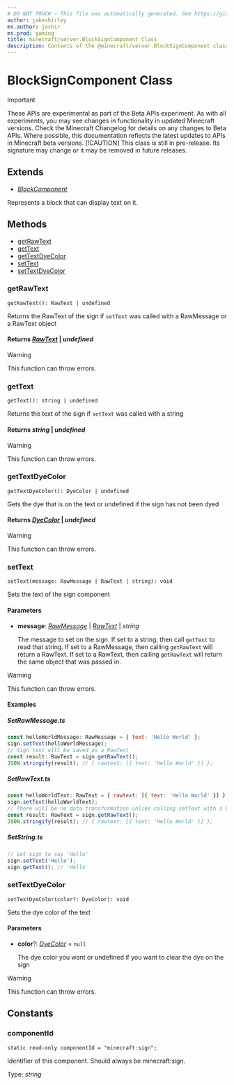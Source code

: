 ```yaml
---
# DO NOT TOUCH — This file was automatically generated. See https://github.com/mojang/minecraftapidocsgenerator to modify descriptions, examples, etc.
author: jakeshirley
ms.author: jashir
ms.prod: gaming
title: minecraft/server.BlockSignComponent Class
description: Contents of the @minecraft/server.BlockSignComponent class.
---
```

# BlockSignComponent Class
>[!IMPORTANT]
>These APIs are experimental as part of the Beta APIs experiment. As with all experiments, you may see changes in functionality in updated Minecraft versions. Check the Minecraft Changelog for details on any changes to Beta APIs. Where possible, this documentation reflects the latest updates to APIs in Minecraft beta versions.
> [!CAUTION]
> This class is still in pre-release.  Its signature may change or it may be removed in future releases.

## Extends
- [*BlockComponent*](BlockComponent.md)

Represents a block that can display text on it.

## Methods
- [getRawText](#getrawtext)
- [getText](#gettext)
- [getTextDyeColor](#gettextdyecolor)
- [setText](#settext)
- [setTextDyeColor](#settextdyecolor)

### **getRawText**
`
getRawText(): RawText | undefined
`

Returns the RawText of the sign if `setText` was called with a RawMessage or a RawText object

#### **Returns** [*RawText*](RawText.md) | *undefined*

> [!WARNING]
> This function can throw errors.

### **getText**
`
getText(): string | undefined
`

Returns the text of the sign if `setText` was called with a string

#### **Returns** *string* | *undefined*

> [!WARNING]
> This function can throw errors.

### **getTextDyeColor**
`
getTextDyeColor(): DyeColor | undefined
`

Gets the dye that is on the text or undefined if the sign has not been dyed

#### **Returns** [*DyeColor*](DyeColor.md) | *undefined*

> [!WARNING]
> This function can throw errors.

### **setText**
`
setText(message: RawMessage | RawText | string): void
`

Sets the text of the sign component

#### **Parameters**
- **message**: [*RawMessage*](RawMessage.md) | [*RawText*](RawText.md) | *string*
  
  The message to set on the sign. If set to a string, then call `getText` to read that string. If set to a RawMessage, then calling `getRawText` will return a RawText. If set to a RawText, then calling `getRawText` will return the same object that was passed in.

> [!WARNING]
> This function can throw errors.

#### **Examples**
##### *SetRawMessage.ts*
```javascript
const helloWorldMessage: RawMessage = { text: 'Hello World' };
sign.setText(helloWorldMessage);
// Sign text will be saved as a RawText
const result: RawText = sign.getRawText(); 
JSON.stringify(result); // { rawtext: [{ text: 'Hello World' }] };
```
##### *SetRawText.ts*
```javascript
const helloWorldText: RawText = { rawtext: [{ text: 'Hello World' }] };
sign.setText(helloWorldText);
// There will be no data transformation unlike calling setText with a RawMessage
const result: RawText = sign.getRawText(); 
JSON.stringify(result); // { rawtext: [{ text: 'Hello World' }] };
```
##### *SetString.ts*
```javascript
// Set sign to say 'Hello'
sign.setText('Hello');
sign.getText(); // 'Hello'
```

### **setTextDyeColor**
`
setTextDyeColor(color?: DyeColor): void
`

Sets the dye color of the text

#### **Parameters**
- **color**?: [*DyeColor*](DyeColor.md) = `null`
  
  The dye color you want or undefined if you want to clear the dye on the sign

> [!WARNING]
> This function can throw errors.

## Constants

### **componentId**
`static read-only componentId = "minecraft:sign";`

Identifier of this component. Should always be minecraft:sign.

Type: *string*
